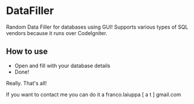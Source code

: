 DataFiller
==========

Random Data Filler for databases using GUI! 
Supports various types of SQL vendors because it runs over CodeIgniter.

How to use
----------

- Open and fill with your database details
- Done!

Really. That's all!

If you want to contact me you can do it a franco.laiuppa [ a t ] gmail.com